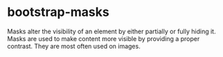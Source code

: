 # bootstrap-masks
Masks alter the visibility of an element by either partially or fully hiding it. Masks are used to make content more visible by providing a proper contrast. They are most often used on images.
